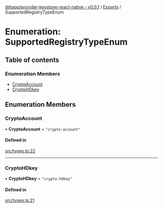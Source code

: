 [@haqq/provider-keystone-react-native - v0.0.1](../README.md) / [Exports](../modules.md) / SupportedRegistryTypeEnum

# Enumeration: SupportedRegistryTypeEnum

## Table of contents

### Enumeration Members

- [CryptoAccount](SupportedRegistryTypeEnum.md#cryptoaccount)
- [CryptoHDkey](SupportedRegistryTypeEnum.md#cryptohdkey)

## Enumeration Members

### CryptoAccount

• **CryptoAccount** = ``"crypto-account"``

#### Defined in

[src/types.ts:22](https://github.com/haqq-network/haqq-wallet-provider-keystone-react-native/blob/4643607/src/types.ts#L22)

___

### CryptoHDkey

• **CryptoHDkey** = ``"crypto-hdkey"``

#### Defined in

[src/types.ts:21](https://github.com/haqq-network/haqq-wallet-provider-keystone-react-native/blob/4643607/src/types.ts#L21)
